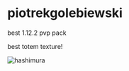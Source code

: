 # piotrekgolebiewski
best 1.12.2 pvp pack

best totem texture!

![hashimura](https://user-images.githubusercontent.com/95892564/147395566-ec21feb0-73d5-4e47-86ef-911835a383a9.png)
